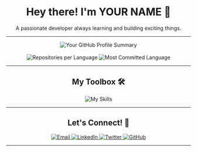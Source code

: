 <h1 align="center">Hey there! I'm YOUR NAME 👋</h1>

<p align="center">A passionate developer always learning and building exciting things.</p>

---

<div align="center">
  <img src="https://github-profile-summary-cards.vercel.app/api/cards/profile-details?username=YOUR-USERNAME&theme=nord_dark" alt="Your GitHub Profile Summary" />
</div>

<br>

<div align="center">
  <img src="https://github-profile-summary-cards.vercel.app/api/cards/repos-per-language?username=YOUR-USERNAME&theme=nord_dark" alt="Repositories per Language" />
  <img src="https://github-profile-summary-cards.vercel.app/api/cards/most-commit-language?username=YOUR-USERNAME&theme=nord_dark" alt="Most Committed Language" />
</div>

---

<h2 align="center">My Toolbox 🛠️</h2>
<p align="center">
  <img src="https://skillicons.dev/icons?i=html,css,js,ts,react,nextjs,nodejs,express,python,java,mongodb,postgresql,docker,git,github,vscode,figma" alt="My Skills" />
</p>

---

<h2 align="center">Let's Connect! 🤝</h2>
<p align="center">
  <a href="mailto:your-email@example.com" target="_blank">
    <img src="https://img.shields.io/badge/Email-D14836?style=for-the-badge&logo=gmail&logoColor=white" alt="Email"/>
  </a>
  <a href="https://linkedin.com/in/your-linkedin-username" target="_blank">
    <img src="https://img.shields.io/badge/LinkedIn-0077B5?style=for-the-badge&logo=linkedin&logoColor=white" alt="LinkedIn"/>
  </a>
  <a href="https://twitter.com/your-twitter-handle" target="_blank">
    <img src="https://img.shields.io/badge/Twitter-1DA1F2?style=for-the-badge&logo=twitter&logoColor=white" alt="Twitter"/>
  </a>
  <a href="https://github.com/YOUR-USERNAME" target="_blank">
    <img src="https://img.shields.io/badge/GitHub-100000?style=for-the-badge&logo=github&logoColor=white" alt="GitHub"/>
  </a>
</p>

---
